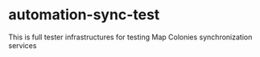# automation-sync-test
This is full tester infrastructures for testing Map Colonies synchronization services
